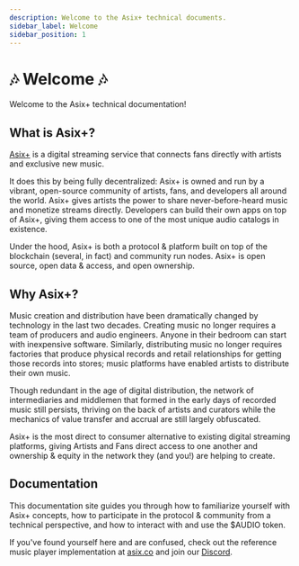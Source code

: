 ```yaml
---
description: Welcome to the Asix+ technical documents.
sidebar_label: Welcome
sidebar_position: 1
---
```


# 🎶 Welcome 🎶

Welcome to the Asix+ technical documentation!


## What is Asix+?

[Asix+](https://asix.co) is a digital streaming service that connects fans directly with artists and exclusive new music.

It does this by being fully decentralized: Asix+ is owned and run by a vibrant, open-source community of artists, fans, and developers all around the world. Asix+ gives artists the power to share never-before-heard music and monetize streams directly. Developers can build their own apps on top of Asix+, giving them access to one of the most unique audio catalogs in existence.

Under the hood, Asix+ is both a protocol & platform built on top of the blockchain (several, in fact) and community run nodes. Asix+ is open source, open data & access, and open ownership.


## Why Asix+?

Music creation and distribution have been dramatically changed by technology in the last two decades. Creating music no longer requires a team of producers and audio engineers. Anyone in their bedroom can start with inexpensive software. Similarly, distributing music no longer requires factories that produce physical records and retail relationships for getting those records into stores; music platforms have enabled artists to distribute their own music.

Though redundant in the age of digital distribution, the network of intermediaries and middlemen that formed in the early days of recorded music still persists, thriving on the back of artists and curators while the mechanics of value transfer and accrual are still largely obfuscated.

Asix+ is the most direct to consumer alternative to existing digital streaming platforms, giving Artists and Fans direct access to one another and ownership & equity in the network they (and you!) are helping to create.


## Documentation

This documentation site guides you through how to familiarize yourself with Asix+ concepts, how to participate in the protocol & community from a technical perspective, and how to interact with and use the $AUDIO token.

If you've found yourself here and are confused, check out the reference music player implementation at [asix.co](https://asix.co) and join our [Discord](https://discord.com/invite/asix).